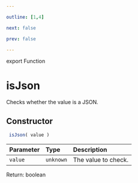 ```yaml
---

outline: [1,4]

next: false

prev: false

---
```


export Function
# isJson

Checks whether the value is a JSON.

## Constructor
```ts
 isJson( value )
 ```
| Parameter | Type | Description |
| :--- | :--- | :--- |
| `value` | `unknown` | The value to check. |

Return: boolean
